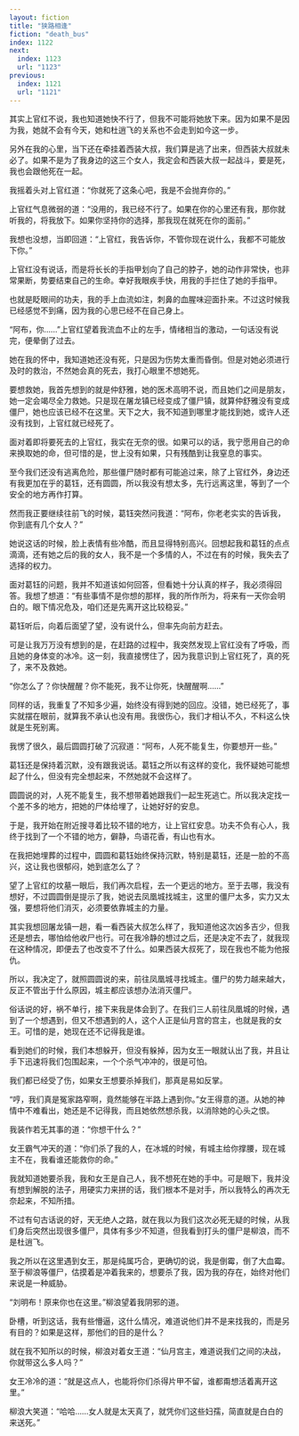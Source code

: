 ```yaml
---
layout: fiction
title: "狭路相逢"
fiction: "death_bus"
index: 1122
next:
  index: 1123
  url: "1123"
previous:
  index: 1121
  url: "1121"
---
```

其实上官红不说，我也知道她快不行了，但我不可能将她放下来。因为如果不是因为我，她就不会有今天，她和杜逍飞的关系也不会走到如今这一步。

另外在我的心里，当下还在牵挂着西装大叔，我们算是逃了出来，但西装大叔就未必了。如果不是为了我身边的这三个女人，我定会和西装大叔一起战斗，要是死，我也会跟他死在一起。

我摇着头对上官红道：“你就死了这条心吧，我是不会抛弃你的。”

上官红气息微弱的道：“没用的，我已经不行了。如果在你的心里还有我，那你就听我的，将我放下。如果你坚持你的选择，那我现在就死在你的面前。”

我想也没想，当即回道：“上官红，我告诉你，不管你现在说什么，我都不可能放下你。”

上官红没有说话，而是将长长的手指甲划向了自己的脖子，她的动作非常快，也非常果断，势要结束自己的生命。幸好我眼疾手快，用我的手拦住了她的手指甲。

也就是眨眼间的功夫，我的手上血流如注，刺鼻的血腥味迎面扑来。不过这时候我已经感觉不到痛，因为我的心思已经不在自己身上。

“阿布，你……”上官红望着我流血不止的左手，情绪相当的激动，一句话没有说完，便晕倒了过去。

她在我的怀中，我知道她还没有死，只是因为伤势太重而昏倒。但是对她必须进行及时的救治，不然她会真的死去，我打心眼里不想她死。

要想救她，我首先想到的就是仲舒雅，她的医术高明不说，而且她们之间是朋友，她一定会竭尽全力救她。只是现在屠龙镇已经变成了僵尸镇，就算仲舒雅没有变成僵尸，她也应该已经不在这里。天下之大，我不知道到哪里才能找到她，或许人还没有找到，上官红就已经死了。

面对着即将要死去的上官红，我实在无奈的很。如果可以的话，我宁愿用自己的命来换取她的命，但可惜的是，世上没有如果，只有残酷到让我窒息的事实。

至今我们还没有逃离危险，那些僵尸随时都有可能追过来，除了上官红外，身边还有我更加在乎的葛钰，还有圆圆，所以我没有想太多，先行远离这里，等到了一个安全的地方再作打算。

然而我正要继续往前飞的时候，葛钰突然问我道：“阿布，你老老实实的告诉我，你到底有几个女人？”

她说这话的时候，脸上表情有些冷酷，而且显得特别高兴。回想起我和葛钰的点点滴滴，还有她之后的我的女人，我不是一个多情的人，不过在有的时候，我失去了选择的权力。

面对葛钰的问题，我并不知道该如何回答，但看她十分认真的样子，我必须得回答。我想了想道：“有些事情不是你想的那样，我的所作所为，将来有一天你会明白的。眼下情况危及，咱们还是先离开这比较稳妥。”

葛钰听后，向着后面望了望，没有说什么，但率先向前方赶去。

可是让我万万没有想到的是，在赶路的过程中，我突然发现上官红没有了呼吸，而且她的身体变的冰冷。这一刻，我直接愣住了，因为我意识到上官红死了，真的死了，来不及救她。

“你怎么了？你快醒醒？你不能死，我不让你死，快醒醒啊……”

同样的话，我重复了不知多少遍，始终没有得到她的回应。没错，她已经死了，事实就摆在眼前，就算我不承认也没有用。我很伤心，我们才相认不久，不料这么快就是生死别离。

我愣了很久，最后圆圆打破了沉寂道：“阿布，人死不能复生，你要想开一些。”

葛钰还是保持着沉默，没有跟我说话。葛钰之所以有这样的变化，我怀疑她可能想起了什么，但没有完全想起来，不然她就不会这样了。

圆圆说的对，人死不能复生，我不想带着她跟我们一起生死逃亡。所以我决定找一个差不多的地方，把她的尸体给埋了，让她好好的安息。

于是，我开始在附近搜寻着比较不错的地方，让上官红安息。功夫不负有心人，我终于找到了一个不错的地方，僻静，鸟语花香，有山也有水。

在我把她埋葬的过程中，圆圆和葛钰始终保持沉默，特别是葛钰，还是一脸的不高兴，这让我也很郁闷，她到底怎么了？

望了上官红的坟墓一眼后，我们再次启程，去一个更远的地方。至于去哪，我没有想好，不过圆圆倒是提示了我，她说去凤凰城找城主，这里的僵尸太多，实力又太强，要想将他们消灭，必须要依靠城主的力量。

其实我想回屠龙镇一趟，看一看西装大叔怎么样了，我知道他这次凶多吉少，但我还是想去，哪怕给他收尸也行。可在我冷静的想过之后，还是决定不去了，就我现在这种情况，即便去了也改变不了什么。如果西装大叔死了，现在我也不能为他报仇。

所以，我决定了，就照圆圆说的来，前往凤凰城寻找城主。僵尸的势力越来越大，反正不管出于什么原因，城主都应该想办法消灭僵尸。

俗话说的好，祸不单行，接下来我是体会到了。在我们三人前往凤凰城的时候，遇到了一个想遇到，但又不想遇到的人，这个人正是仙月宫的宫主，也就是我的女王。可惜的是，她现在还不记得我是谁。

看到她们的时候，我们本想躲开，但没有躲掉，因为女王一眼就认出了我，并且让手下迅速将我们包围起来，一个个杀气冲冲的，很是可怕。

我们都已经受了伤，如果女王想要杀掉我们，那真是易如反掌。

“哼，我们真是冤家路窄啊，竟然能够在半路上遇到你。”女王得意的道。从她的神情中不难看出，她还是不记得我，而且她依然想杀我，以消除她的心头之恨。

我装作若无其事的道：“你想干什么？”

女王霸气冲天的道：“你们杀了我的人，在冰城的时候，有城主给你撑腰，现在城主不在，我看谁还能救你的命。”

我就知道她要杀我，我和女王是自己人，我不想死在她的手中。可是眼下，我并没有想到解脱的法子，用硬实力来拼的话，我们根本不是对手，所以我特么的再次无奈起来，不知所措。

不过有句古话说的好，天无绝人之路，就在我以为我们这次必死无疑的时候，从我们身后突然出现很多僵尸，具体有多少不知道，但我看到打头的僵尸是柳浪，而不是杜逍飞。

我之所以在这里遇到女王，那是纯属巧合，更确切的说，我是倒霉，倒了大血霉。至于柳浪等僵尸，估摸着是冲着我来的，想要杀了我，因为我的存在，始终对他们来说是一种威胁。

“刘明布！原来你也在这里。”柳浪望着我阴邪的道。

卧槽，听到这话，我有些懵逼，这什么情况，难道说他们并不是来找我的，而是另有目的？如果是这样，那他们的目的是什么？

就在我不知所以的时候，柳浪对着女王道：“仙月宫主，难道说我们之间的决战，你就带这么多人吗？”

女王冷冷的道：“就是这点人，也能将你们杀得片甲不留，谁都甭想活着离开这里。”

柳浪大笑道：“哈哈……女人就是太天真了，就凭你们这些妇孺，简直就是白白的来送死。”